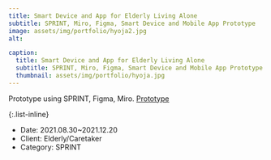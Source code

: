 ```yaml
---
title: Smart Device and App for Elderly Living Alone
subtitle: SPRINT, Miro, Figma, Smart Device and Mobile App Prototype
image: assets/img/portfolio/hyoja2.jpg
alt: 

caption:
  title: Smart Device and App for Elderly Living Alone
  subtitle: SPRINT, Miro, Figma, Smart Device and Mobile App Prototype
  thumbnail: assets/img/portfolio/hyoja.jpg
---
```

Prototype using SPRINT, Figma, Miro.
[Prototype](https://drive.google.com/file/d/1fS7Hvj1vvtxZeXR4eE7k_WaH_rZEiGjO/view?usp=sharing)

{:.list-inline}
- Date: 2021.08.30~2021.12.20
- Client: Elderly/Caretaker
- Category: SPRINT